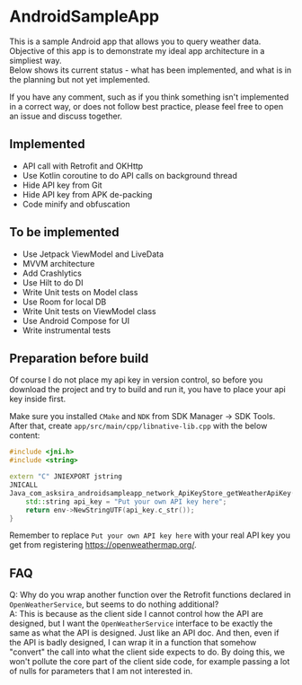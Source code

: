 # AndroidSampleApp

This is a sample Android app that allows you to query weather data.  
Objective of this app is to demonstrate my ideal app architecture in a simpliest way.  
Below shows its current status - what has been implemented, and what is in the planning but not yet implemented.

If you have any comment, such as if you think something isn't implemented in a correct way, or does not follow best practice, please feel free to open an issue and discuss together.

## Implemented

- API call with Retrofit and OKHttp
- Use Kotlin coroutine to do API calls on background thread
- Hide API key from Git
- Hide API key from APK de-packing
- Code minify and obfuscation

## To be implemented
- Use Jetpack ViewModel and LiveData
- MVVM architecture
- Add Crashlytics
- Use Hilt to do DI
- Write Unit tests on Model class
- Use Room for local DB
- Write Unit tests on ViewModel class
- Use Android Compose for UI
- Write instrumental tests

## Preparation before build

Of course I do not place my api key in version control, so before you download the project and try to build and run it, you have to place your api key inside first.

Make sure you installed `CMake` and `NDK` from SDK Manager -> SDK Tools.  
After that, create `app/src/main/cpp/libnative-lib.cpp` with the below content:

```C++
#include <jni.h>
#include <string>

extern "C" JNIEXPORT jstring
JNICALL
Java_com_asksira_androidsampleapp_network_ApiKeyStore_getWeatherApiKey(JNIEnv* env, jobject) {
    std::string api_key = "Put your own API key here";
    return env->NewStringUTF(api_key.c_str());
}
```

Remember to replace `Put your own API key here` with your real API key you get from registering https://openweathermap.org/.

## FAQ

Q: Why do you wrap another function over the Retrofit functions declared in `OpenWeatherService`, but seems to do nothing additional?  
A: This is because as the client side I cannot control how the API are designed, but I want the `OpenWeatherService` interface to be exactly the same as what the API is designed. Just like an API doc. And then, even if the API is badly designed, I can wrap it in a function that somehow "convert" the call into what the client side expects to do. By doing this, we won't pollute the core part of the client side code, for example passing a lot of nulls for parameters that I am not interested in.
